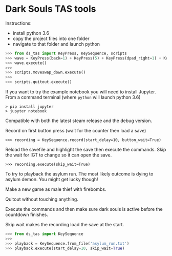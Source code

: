 # Dark Souls TAS tools
 
 Instructions:

- install python 3.6
- copy the project files into one folder
- navigate to that folder and launch python

```python
>>> from ds_tas import KeyPress, KeySequence, scripts
>>> wave = KeyPress(back=1) + KeyPress(5) + KeyPress(dpad_right=1) + KeyPress(2) + KeyPress(a=1)
>>> wave.execute()
>>>
>>> scripts.moveswap_down.execute()
>>>
>>> scripts.quitout.execute()
```

If you want to try the example notebook you will need to install Jupyter.
From a command terminal (where `python` will launch python 3.6)
```
> pip install jupyter
> jupyter notebook
```

Compatible with both the latest steam release and the debug version.

Record on first button press (wait for the counter then load a save)
```
>>> recording = KeySequence.record(start_delay=10, button_wait=True)
```

Reload the savefile and highlight the save then execute the commands.
Skip the wait for IGT to change so it can open the save.
```
>>> recording.execute(skip_wait=True)
```

To try to playback the asylum run. The most likely outcome is dying to asylum demon. You might get lucky though!

Make a new game as male thief with firebombs.

Quitout without touching anything.

Execute the commands and then make sure dark souls is active before the countdown finishes.

Skip wait makes the recording load the save at the start.

```python
>>> from ds_tas import KeySequence
>>>
>>> playback = KeySequence.from_file('asylum_run.txt')
>>> playback.execute(start_delay=10, skip_wait=True)
```